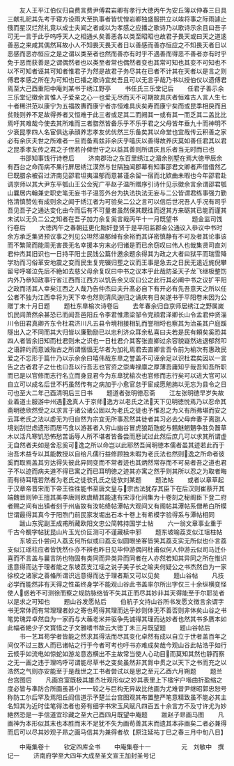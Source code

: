 <!-- { "loadSidebar": true } -->
　　友人王平江伯仪归自费言费尹傅君岩卿有孝行大徳丙午为安丘簿以仲春三日具三献礼祀其先考于寝方设雨大至执事者皆忧惶岩卿独盛服拱立以竢将事之际雨遽止俄而星汉烂然礼竟以成士夫闻之者咸以为孝感之应播之歌诗乃以歌诗示余且曰吾子可无一言于此乎呜呼天人之相通乆矣善恶各以类至昭昭也故君子畏天或曰天之道逺善恶之来咸其偶然耳故小人不知畏天畏天者日以善感而善亦恒应之不知畏天者日以恶感而恶亦恒应之是之谓以类至者也然而善亦有时乎不遇善而得恶不善者亦有时乎免于恶而获善是之谓偶然者也以类至者常也偶然者变也其常可知也其变不可知也不以不可知者诬其可知者惟君子为然是故君子务尽其在已者不计其在天者以是言之则傅君孝感之所在为可知也已播之歌诗宜矣吾且可以无言乎哉乃书以授伯仪以遗傅君焉至大己酉重阳中庵刘某书于绣江野亭
　　书任氏三乐堂记后
　　任君子善示余三乐堂记徴余言惟人子爱亲之心一也爱无尽而天不可期故具庆者恒难古人言人生七十者稀洪范以康宁为五福故夀而康宁者亦恒难具庆矣寿而康宁矣而或昆季相戾而且贫贱则养不足故得养者又恒难于此三者或足其二而阙其一或有其一而乏其二盖比比焉吁其难哉今使去其所难而三者脗然皆备乐乎不乐乎君之父母皆年垂九十而神明不少衰昆季四人名宦俱达承顔养志孝友优优然三乐备矣其以命堂也宜哉传云积善之家必有余庆夫世之所难者一旦而备焉兹非余庆乎嘻庆以善得故养庆莫如善任君其以君之昆季孝友传之君之子侄若孙俾世守之以益其善则所谓庆且乐者当无时而已也
　　书邵知事饯行诗卷后
　　济南郡治之东百里绣江之湄余别墅在焉大徳甲辰余有西台之命而病不果行屏居绣江漠然与世隔独闻郡幕有知事邵君文卿者声借借然乙巳既腊余被召过济南见邵君坦夷温郁而意甚谨余留一宿而北欵曲未暇也今年邵君赴调京师以其大尹东平瓠山王公佥宪广平赵子温所赠序引诗什见示徴余言余谓邵君瓠山曩居内翰兼史职史笔无妄书子温签外台为执法执法无妄与二公皆谓君练事强力勤恪清慎赞佐有成则余之闻于绣江者为可验矣二公之言可以信后世况吾人乎况有司乎吾见吾子之通达变化由今而后有不可量者虽然保其既徃而迓其方来砺其已能而谨其未试以无负二公之知者在吾子加力余复奚言哉丙午十一月既望书
　　题金监司饯行卷后
　　大徳丙午之春朝廷更化黜奸登贤于是平阳监郡金公通议入叅议中书时余方承乏集贤预议事之列见公坦然温郁绰有余裕而其详密慎静有不可及者其论事该而不繁简而能周无害畏无名幸援本穷末必归诸是而已余窃叹曰伟人也哉集贤司直刘君仲杰其旧识也一日持平阳士民饯公篇什邀余题余得其为政之大者曰狱平而瑞雪降学劝而习俗革安地震之变而民生复完辍归塟之议而王事是急去之日民无逺近旄倪攀留号呼嗟泣先后不絶如去慈父母余复叹曰中书之议本乎此哉防圣天子龙飞继极整饬内外乃叅知政事行省江西而江西方以饥告余又叹曰公之此行其必阐中书之议扩平阳之政而活其人幸矣江西之人哉乃告仲杰曰夫升髙必自下有开必有先吾意天之所以任公者不独为江西幸将为天下幸也然则清风遄归之诵庆有日矣遂书于平阳卷末因为公赠丁未十月日题
　　题杜东臯榆次诗卷后
　　去年春余归自京师居绣江之野属嵗饥民闾萧然余甚恐已而闻吾邑阳丘令李君惟肃梁邹令完顔君泽卿长山令孟君仲贤淄川令田君真卿齐东令杜君济川凡五县令境相接相轧而誉相埒也察其为治虽其户庭蹊隧出入之不同而其大归皆以廉勤励已以忠利济众耳余私喜曰夫若是民有頼矣奚恐其四人者皆余旧知而杜君则未之识也一日杜君介其客张直卿过余容貌嶷然进退郁然叩之语辞约而意诚殆古之所谓悃愊无华者为加礼焉君去直卿言吾令前为榆次有惠政民爱之不忘形于篇什乃以示余余曰嘻伟哉东臯之誉盖不可诬余足以识杜君矣因以一言告之古者君子之仕也曰吾以行吾志也官资之崇庳禄廪之厚薄吾庸知乎哉吾知吾所职而已是以官修而志行名立而身显君今为东臯犹榆次也官修而志行矣可以进大官可以自立可以成名后世不朽虽然传有之病加于小愈官怠于宦成愿勉旃以无忘为县令之日可也至大二年己酉清明后三日书
　　题道者张明徳忍斋
　　江左张明徳早岁失故业着道士服游中州遇逸真人于京师逸方以老氏之法天下见明徳悦焉乃以忍命其斋明徳欣然受之以求言于诸公诸公固以为老氏之徒也予惟忍之为义有所弗堪而安之云耳老氏之法以虚无为归自然为宗宜无所事忍然其徒者其习必去父母弃妻子离逖人境刬刮世虑遗形而居丐食以游甚者入穷山幽谷冒虎狼蹈虺蛇与魑魅魍魉争胜负齧草木以活凡寒饥恐怖愁苦诟辱人所不堪者皆备尝而厯试过此然后庶几可以求其所谓虚无自然者夫如是舍忍奚可逸之所以命岂以此耶然吾闻明徳本儒者虽其迹若此而于治吾术益专以其能教授以自给凡儒行益修顾独未暇为老氏法也然则逸之所命者彼奚而取焉盖其穷达得失彼此异同变而不常者迹也其炳然常存而不可易者吾之道也君子不以迹而病夫道不得已寓之而已耳明徳之迹其亦寓之然乎则其所以忍之为取者晦而有待耳嘻若然者为老氏之徒欤孔氏之徒欤刘某题
　　题法帖
　　或者以章草起于汉章帝晋宋而下帝王徃徃能书至唐文皇与宗古法犹存其臣下在后汉则崔蔡开其端魏晋则钟王擅其美李唐则欧虞精其能逮有宋淳化间集为十卷刻之秘阁臣下登二府者赐之间有出镇者刻于州庙故有汝帖绛帖潭帖大观间又有阁帖其潭帖系僧希白所模世谓最得其真今于阳煦门前民家发堀出石本十卷上有希模字验得系与潭帖相同
　　跋山东宪副王成甫所藏欧阳文忠公简韩持国学士帖
　　六一翁文章事业重于千古今覩字帖犹昆山片玉光价叵测可不谨藏椟中邪
　　题东坡喻荔支似江瑶柱帖
　　东坡云仆尝问人荔支何所似或曰荔支似圆眼坐客皆笑其荔支实无所似也仆言荔支似江瑶柱应者皆怃然仆亦不辨也昨日见毕仲游偶问杜甫似何人仲游云似司马迁仆喜而不言盖与曩言防也物固有类同而异类异而同者在人亦然若知其异同之所在惟识逺意得而达于理者能之东坡荔支江瑶之说子美子长之喻夫何疑公之书杰然自为一家徐校之诸家之善偹所谓识远意得而达于理者斯又可以见矣
　　题山谷帖
　　凡技必学而能然非有天得之性虽终身学不能观山谷此书盖率尔所出字仅三十余纵横变怪使人惑若不可测徐而察之规防脉络皆不失其正而尽其妙非其天得能至于尔耶览者以是求之可知也
　　题山谷发愿帖后
　　伯航子文持山谷所书发愿文徴言余谓字书无常体而有常理理者妙之寄也苟得其理而达乎妙则体无不善否则非体矣山谷之书笔势瑰异卓然自为一家而与大蘓老米并驱争先诚得其理而达妙者也然其书多赝本如此幅者絶少子文寳惜之子文雅嗜书故云大徳丁未三月既望题
　　题山谷帖后
　　书一艺耳苟学者皆能之然求其得法而尽其变化卓然有成以自立于世者盖百年之间仅不过三数人而已诸帖之行于今者可考也吁书亦难成矣哉今观山谷此帖浩乎如行云倐乎如流电如惊蛇如游龙意态横出不主故常当使人心动目而莫知其然也静而察之无一画之违于理呜呼可谓能尽草书之变矣虽然非其胷中贯之以天下之书而充之以浩然之气则亦安能至于是哉世之工书者尝试以是思之至元乙酉六月朔题
　　题兰台宫图后
　　凡画宫室既极其雄杰壮观形似之妙其表里上下楹宇户堦曲折盈缩之度必皆与凖防合所画虽甚小一一较之与巨构无异故比他画为尤难昔尹继昭郭忠恕号称防工尔后罕及焉阳丘阎信道示予楚兰台宫图观其布置整严笔意精致虽不能必其主名知其为近时佳笔得法者也旁有细字书宋玉风赋凡四百五十余言方不及寸许尤为妙絶然恐是一手信道宜珍藏之至大己酉四月既望中庵题
　　跋赵子昻画马图
　　凡画神为本形似其末也本胜而末不足犹不失为画苟善其末而遗其本非画矣二者必兼得而后可以尽其妙观子昻之画马信其为兼得者欤【原注延祐丁巳之春三月中旬八日】

　　中庵集卷十
　　钦定四库全书
　　中庵集卷十一　　　　　元　刘敏中　撰记一
　　济南府学至大四年大成至圣文宣王加封圣号记
